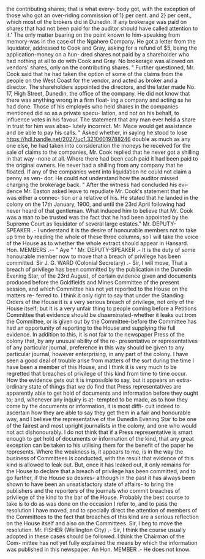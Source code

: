 the contributing shares; that is what every- body got, with the exception of those who got an over-riding commission of 1} per cent. and 2} per cent., which most of the brokers did in Dunedin. If any brokerage was paid on shares that had not been paid for the auditor should have called attention to it.' The only matter bearing on the point known to him-speaking from memory-was in the case of the Ngahere Company. He got a letter from the liquidator, addressed to Cook and Gray, asking for a refund of $5, being the application-money on a hun- dred shares not paid by a shareholder who had nothing at all to do with Cook and Gray. No brokerage was allowed on vendors' shares, only on the contributing shares. " Further questioned, Mr. Cook said that he had taken the option of some of the claims from the people on the West Coast for the vendor, and acted as broker and a director. The shareholders appointed the directors, and the latter made No. 17, High Street, Dunedin, the office of the company. He did not know that there was anything wrong in a firm float- ing a company and acting as he had done. Those of his employés who held shares in the companies mentioned did so as a private specu- lation, and not on his behalf, to influence votes in his favour. The statement that any man ever held a share in trust for him was abso- lutely incorrect. Mr. Mace would get assistance and be able to pay his calls. " Asked whether, in saying he stood to lose https://hdl.handle.net/2027/uc1.32106019788246 double as much as any one else, he had taken into consideration the moneys he received for the sale of claims to the companies, Mr. Cook replied that he never got a shilling in that way -none at all. Where there had been cash paid it had been paid to the original owners. He never had a shilling from any company that he floated. If any of the companies went into liquidation he could not claim a penny as ven- dor. He could not understand how the auditor missed charging the brokerage back. " After the witness had concluded his evi- dence Mr. Easton asked leave to repudiate Mr. Cook's statement that he was either a connec- tion or a relative of his. He stated that he landed in the colony on the 17th January, 1900, and until the 23rd April following had never heard of that gentleman. What induced him to believe that Mr. Cook was a man to be trusted was the fact that he had been appointed by the Supreme Court as liquidator of several large estates." Mr. DEPUTY-SPEAKER .- I understand it is the desire of honourable members not to take up time by reading the whole of these three columns, so I will take the voice of the House as to whether the whole extract should appear in Hansard. Hon. MEMBERS .-- " Aye " ' Mr. DEPUTY-SPEAKER .- It is the duty of some honourable member now to move that a breach of privilege has been committed. Sir J. G. WARD (Colonial Secretary) .- Sir, I will move, That a breach of privilege has been committed by the publication in the Dunedin Evening Star, of the 23rd August, of certain evidence given and documents produced before the Goldfields and Mines Committee of the present session, and which Committee has not yet reported to the House on the matters re- ferred to. I think it only right to say that under the Standing Orders of the House it is a very serious breach of privilege, not only of the House itself; but it is a very unfair thing to people coming before a Petitions Committee that evidence should be disseminated-whether it leaks out trom the Committee, or is given out by the Committee-before the Committee has had an opportunity of reporting to the House and supplying the full evidence. In addition to this, it is not fair to the newspaper Press of the colony that, by any unusual ability of the re- presentative or representatives of any particular journal, preference in this way should be given to any particular journal, however enterprising, in any part of the colony. I have seen a good deal of trouble arise from matters of the sort during the time I have been a member of this House, and I think it is very much to be regretted that breaches of privilege of this kind from time to time occur. How the evidence gets out it is impossible to say, but it appears an extra- ordinary state of things that we do find that Press representatives are apparently able to get hold of documents and information before they ought to; and, whenever any inquiry is at- tempted to be made, as to how they come by the documents or information, it is most diffi- cult indeed to ascertain how they are able to say they get them in a fair and honourable way, and I believe the representative of the Dunedin Evening Star to be one of the fairest and most upright journalists in the colony, and one who would not act dishonourably. I do not think that if a Press representative is smart enough to get hold of documents or information of the kind, that any great exception can be taken to his utilising them for the benefit of the paper he represents. Where the weakness is, it appears to me, is in the way the business of Committees is conducted, with the result that evidence of this kind is allowed to leak out. But, once it has leaked out, it only remains for the House to declare that a breach of privilege has been committed, and to go further, if the House so desires- although in the past it has always been shown to have been an unsatisfactory state of affairs- to bring the publishers and the reporters of the journals who commit breaches of privilege of the kind to the bar of the House. Probably the best course to take is to do as was done on the occasion I refer to, and to pass the resolution I have moved, and to specially direct the attention of members of the Committees to the fact that breaches of this kind are a serious reflection on the House itself and also on the Committees. Sir, I beg to move the resolution. Mr. FISHER (Wellington City) .- Sir, I think the course usually adopted in these cases should be followed. I think the Chairman of the Com- mittee has not yet fully explained the means by which the information was published in this newspaper. An Hon. MEMBER .- He does not know. 